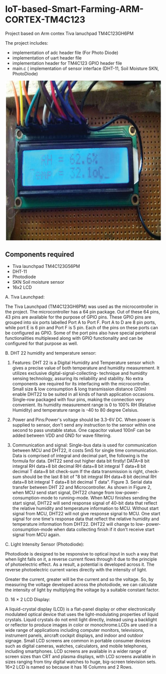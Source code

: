 # IoT-based-Smart-Farming-ARM-CORTEX-TM4C123

Project based on Arm contex Tiva lanuchpad TM4C123GH6PM

The project includes:
* implementation of adc header file (For Photo Diode)
* implementation of uart header file
* implementation header for TM4C123 GPIO header file
* main.c ( implementation of sensor interface (DHT-11, Soil Moisture SKN, PhotoDiode) 


![alt text](https://github.com/alam121/IoT-based-Smart-Farming-ARM-CORTEX-TM4C123/blob/master/1.JPG)



## Components required 

* Tiva launchpad TM4C123G56PM
* DHT-11 
* Photodiode
* SKN Soil moisture sensor
* 16x2 LCD



A. Tiva Launchpad:

The Tiva Launchpad (TM4C123GH6PM) was used as the microcontroller in the project. The microcontroller has a 64 pin package. Out of these 64 pins, 43 pins are available for the purpose of GPIO pins. These GPIO pins are grouped into six ports labelled Port A to Port F. Port A to D are 8 pin ports, while port E is 6 pin and Port F is 5 pin. Each of the pins on these ports can be configured as GPIO. Some of the port pins also have special peripheral functionalities multiplexed along with GPIO functionality and can be configured for that purpose as well.



B. DHT 22 humidity and temperature sensor:

1. Features: DHT 22 is a Digital Humidity and Temperature sensor which gives a precise value of both temperature and humidity measurement. It utilizes exclusive digital-signal-collecting- technique and humidity sensing technology, assuring its reliability and stability. No extra components are required for its interfacing with the microcontroller. Small size & low consumption & long transmission distance (20m) enable DHT22 to be suited in all kinds of harsh application occasions. Single-row packaged with four pins, making the connection very convenient. Its humidity measurement range is 0 to 100% RH (Relative Humidity) and temperature range is -40 to 80 degree Celsius.

2. Power and Pins:Power's voltage should be 3.3-6V DC. When power is supplied to sensor, don't send any instruction to the sensor within one second to pass unstable status. One capacitor valued 100nF can be added between VDD and GND for wave filtering.

3. Communication and signal: Single-bus data is used for communication between MCU and DHT22, it costs 5mS for single time communication. Data is comprised of integral and decimal part, the following is the formula for data. DHT22 send out higher data bit firstly! DATA=8 bit integral RH data+8 bit decimal RH data+8 bit integral T data+8 bit decimal T data+8 bit check-sum If the data transmission is right, check-sum should be the last 8 bit of "8 bit integral RH data+8 bit decimal RH data+8 bit integral T data+8 bit decimal T data". Figure 3. Serial data transfer between DHT 22 and Microcontroller. As shown in Figure 2, when MCU send start signal, DHT22 change from low-power- consumption-mode to running-mode. When MCU finishes sending the start signal, DHT22 will send response signal of 40-bit data that reflect the relative humidity and temperature information to MCU. Without start signal from MCU, DHT22 will not give response signal to MCU. One start signal for one time's response data that reflect the relative humidity and temperature information from DHT22. DHT22 will change to low- power-consumption-mode when data collecting finish if it don't receive start signal from MCU again.

C. Light Intensity Sensor (Photodiode):

Photodiode is designed to be responsive to optical input in such a way that when light falls on it, a reverse current flows through it due to the principle of photoelectric effect. As a result, a potential is developed across it. The reverse photoelectric current varies directly with the intensity of light.

Greater the current, greater will be the current and so the voltage. So, by measuring the voltage developed across the photodiode, we can calculate the intensity of light by multiplying the voltage by a suitable constant factor.

D. 16 × 2 LCD Display:


A liquid-crystal display (LCD) is a flat-panel display or other electronically modulated optical device that uses the light-modulating properties of liquid crystals. Liquid crystals do not emit light directly, instead using a backlight or reflector to produce images in color or monochrome.LCDs are used in a wide range of applications including computer monitors, televisions, instrument panels, aircraft cockpit displays, and indoor and outdoor signage. Small LCD screens are common in portable consumer devices such as digital cameras, watches, calculators, and mobile telephones, including smartphones. LCD screens are available in a wider range of screen sizes than CRT and plasma displays, with LCD screens available in sizes ranging from tiny digital watches to huge, big-screen television sets. 16×2 LCD is named so because it has 16 Columns and 2 Rows.
